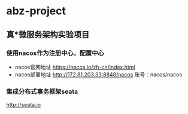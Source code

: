 # abz-project

## 真*微服务架构实验项目


### 使用nacos作为注册中心，配置中心
- nacos官网地址
https://nacos.io/zh-cn/index.html
- nacos部署地址
http://172.81.203.33:8848/nacos
账号：nacos/nacos

### 集成分布式事务框架seata
http://seata.io

